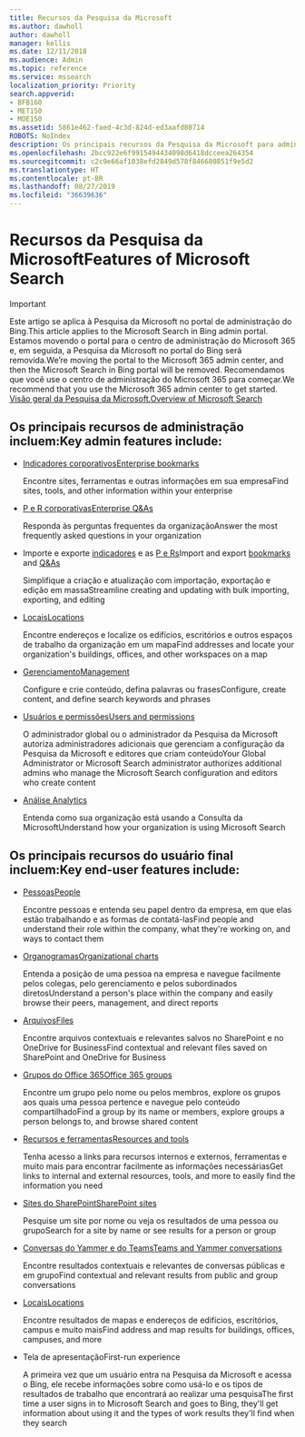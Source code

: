 ```yaml
---
title: Recursos da Pesquisa da Microsoft
ms.author: dawholl
author: dawholl
manager: kellis
ms.date: 12/11/2018
ms.audience: Admin
ms.topic: reference
ms.service: mssearch
localization_priority: Priority
search.appverid:
- BFB160
- MET150
- MOE150
ms.assetid: 5861e462-faed-4c3d-824d-ed3aafd80714
ROBOTS: NoIndex
description: Os principais recursos da Pesquisa da Microsoft para administradores e usuários finais incluem indicadores, perguntas e respostas e informações sobre gerenciamento e dados
ms.openlocfilehash: 2bcc922e6f9915494434098d6418dcceea264354
ms.sourcegitcommit: c2c9e66af1038efd2849d578f846680851f9e5d2
ms.translationtype: HT
ms.contentlocale: pt-BR
ms.lasthandoff: 08/27/2019
ms.locfileid: "36639636"
---
```

# <a name="features-of-microsoft-search"></a><span data-ttu-id="1ee54-103">Recursos da Pesquisa da Microsoft</span><span class="sxs-lookup"><span data-stu-id="1ee54-103">Features of Microsoft Search</span></span>

> [!IMPORTANT]
> <span data-ttu-id="1ee54-104">Este artigo se aplica à Pesquisa da Microsoft no portal de administração do Bing.</span><span class="sxs-lookup"><span data-stu-id="1ee54-104">This article applies to the Microsoft Search in Bing admin portal.</span></span> <span data-ttu-id="1ee54-105">Estamos movendo o portal para o centro de administração do Microsoft 365 e, em seguida, a Pesquisa da Microsoft no portal do Bing será removida.</span><span class="sxs-lookup"><span data-stu-id="1ee54-105">We’re moving the portal to the Microsoft 365 admin center, and then the Microsoft Search in Bing portal will be removed.</span></span> <span data-ttu-id="1ee54-106">Recomendamos que você use o centro de administração do Microsoft 365 para começar.</span><span class="sxs-lookup"><span data-stu-id="1ee54-106">We recommend that you use the Microsoft 365 admin center to get started.</span></span> [<span data-ttu-id="1ee54-107">Visão geral da Pesquisa da Microsoft.</span><span class="sxs-lookup"><span data-stu-id="1ee54-107">Overview of Microsoft Search</span></span>](overview-microsoft-search.md)

## <a name="key-admin-features-include"></a><span data-ttu-id="1ee54-108">Os principais recursos de administração incluem:</span><span class="sxs-lookup"><span data-stu-id="1ee54-108">Key admin features include:</span></span>

- [<span data-ttu-id="1ee54-109">Indicadores corporativos</span><span class="sxs-lookup"><span data-stu-id="1ee54-109">Enterprise bookmarks</span></span>](create-and-manage-bookmarks.md)
    
    <span data-ttu-id="1ee54-110">Encontre sites, ferramentas e outras informações em sua empresa</span><span class="sxs-lookup"><span data-stu-id="1ee54-110">Find sites, tools, and other information within your enterprise</span></span>
    
- [<span data-ttu-id="1ee54-111">P e R corporativas</span><span class="sxs-lookup"><span data-stu-id="1ee54-111">Enterprise Q&As</span></span>](create-and-manage-qas.md)
    
    <span data-ttu-id="1ee54-112">Responda às perguntas frequentes da organização</span><span class="sxs-lookup"><span data-stu-id="1ee54-112">Answer the most frequently asked questions in your organization</span></span>
    
- <span data-ttu-id="1ee54-113">Importe e exporte [indicadores](bulk-create-bookmarks.md) e as [P e Rs](bulk-create-qas.md)</span><span class="sxs-lookup"><span data-stu-id="1ee54-113">Import and export [bookmarks](bulk-create-bookmarks.md) and [Q&As](bulk-create-qas.md)</span></span>
    
    <span data-ttu-id="1ee54-114">Simplifique a criação e atualização com importação, exportação e edição em massa</span><span class="sxs-lookup"><span data-stu-id="1ee54-114">Streamline creating and updating with bulk importing, exporting, and editing</span></span>

- [<span data-ttu-id="1ee54-115">Locais</span><span class="sxs-lookup"><span data-stu-id="1ee54-115">Locations</span></span>](locations.md)
    
    <span data-ttu-id="1ee54-116">Encontre endereços e localize os edifícios, escritórios e outros espaços de trabalho da organização em um mapa</span><span class="sxs-lookup"><span data-stu-id="1ee54-116">Find addresses and locate your organization's buildings, offices, and other workspaces on a map</span></span>
    
- [<span data-ttu-id="1ee54-117">Gerenciamento</span><span class="sxs-lookup"><span data-stu-id="1ee54-117">Management</span></span>](set-up-microsoft-search.md)
    
    <span data-ttu-id="1ee54-118">Configure e crie conteúdo, defina palavras ou frases</span><span class="sxs-lookup"><span data-stu-id="1ee54-118">Configure, create content, and define search keywords and phrases</span></span>
    
- [<span data-ttu-id="1ee54-119">Usuários e permissões</span><span class="sxs-lookup"><span data-stu-id="1ee54-119">Users and permissions</span></span>](add-users.md)
    
    <span data-ttu-id="1ee54-120">O administrador global ou o administrador da Pesquisa da Microsoft autoriza administradores adicionais que gerenciam a configuração da Pesquisa da Microsoft e editores que criam conteúdo</span><span class="sxs-lookup"><span data-stu-id="1ee54-120">Your Global Administrator or Microsoft Search administrator authorizes additional admins who manage the Microsoft Search configuration and editors who create content</span></span>
    
- [<span data-ttu-id="1ee54-121">Análise </span><span class="sxs-lookup"><span data-stu-id="1ee54-121">Analytics </span></span>](get-insights.md) 
    
    <span data-ttu-id="1ee54-122">Entenda como sua organização está usando a Consulta da Microsoft</span><span class="sxs-lookup"><span data-stu-id="1ee54-122">Understand how your organization is using Microsoft Search</span></span> 
    
## <a name="key-end-user-features-include"></a><span data-ttu-id="1ee54-123">Os principais recursos do usuário final incluem:</span><span class="sxs-lookup"><span data-stu-id="1ee54-123">Key end-user features include:</span></span>

- [<span data-ttu-id="1ee54-124">Pessoas</span><span class="sxs-lookup"><span data-stu-id="1ee54-124">People</span></span>](use/find-people-and-groups.md)
    
    <span data-ttu-id="1ee54-125">Encontre pessoas e entenda seu papel dentro da empresa, em que elas estão trabalhando e as formas de contatá-las</span><span class="sxs-lookup"><span data-stu-id="1ee54-125">Find people and understand their role within the company, what they're working on, and ways to contact them</span></span>
    
- [<span data-ttu-id="1ee54-126">Organogramas</span><span class="sxs-lookup"><span data-stu-id="1ee54-126">Organizational charts</span></span>](use/find-people-and-groups.md)
    
    <span data-ttu-id="1ee54-127">Entenda a posição de uma pessoa na empresa e navegue facilmente pelos colegas, pelo gerenciamento e pelos subordinados diretos</span><span class="sxs-lookup"><span data-stu-id="1ee54-127">Understand a person's place within the company and easily browse their peers, management, and direct reports</span></span>
    
- [<span data-ttu-id="1ee54-128">Arquivos</span><span class="sxs-lookup"><span data-stu-id="1ee54-128">Files</span></span>](use/find-files.md)
    
    <span data-ttu-id="1ee54-129">Encontre arquivos contextuais e relevantes salvos no SharePoint e no OneDrive for Business</span><span class="sxs-lookup"><span data-stu-id="1ee54-129">Find contextual and relevant files saved on SharePoint and OneDrive for Business</span></span>
    
- [<span data-ttu-id="1ee54-130">Grupos do Office 365</span><span class="sxs-lookup"><span data-stu-id="1ee54-130">Office 365 groups</span></span>](use/find-people-and-groups.md)
    
    <span data-ttu-id="1ee54-131">Encontre um grupo pelo nome ou pelos membros, explore os grupos aos quais uma pessoa pertence e navegue pelo conteúdo compartilhado</span><span class="sxs-lookup"><span data-stu-id="1ee54-131">Find a group by its name or members, explore groups a person belongs to, and browse shared content</span></span>
    
- [<span data-ttu-id="1ee54-132">Recursos e ferramentas</span><span class="sxs-lookup"><span data-stu-id="1ee54-132">Resources and tools</span></span>](use/find-resources-tools-and-more.md)
    
    <span data-ttu-id="1ee54-133">Tenha acesso a links para recursos internos e externos, ferramentas e muito mais para encontrar facilmente as informações necessárias</span><span class="sxs-lookup"><span data-stu-id="1ee54-133">Get links to internal and external resources, tools, and more to easily find the information you need</span></span>
    
- [<span data-ttu-id="1ee54-134">Sites do SharePoint</span><span class="sxs-lookup"><span data-stu-id="1ee54-134">SharePoint sites</span></span>](use/find-sharepoint-sites.md)
    
    <span data-ttu-id="1ee54-135">Pesquise um site por nome ou veja os resultados de uma pessoa ou grupo</span><span class="sxs-lookup"><span data-stu-id="1ee54-135">Search for a site by name or see results for a person or group</span></span>
    
- [<span data-ttu-id="1ee54-136">Conversas do Yammer e do Teams</span><span class="sxs-lookup"><span data-stu-id="1ee54-136">Teams and Yammer conversations</span></span>](use/find-conversations.md)
    
    <span data-ttu-id="1ee54-137">Encontre resultados contextuais e relevantes de conversas públicas e em grupo</span><span class="sxs-lookup"><span data-stu-id="1ee54-137">Find contextual and relevant results from public and group conversations</span></span>

- [<span data-ttu-id="1ee54-138">Locais</span><span class="sxs-lookup"><span data-stu-id="1ee54-138">Locations</span></span>](use/find-locations.md)
    
    <span data-ttu-id="1ee54-139">Encontre resultados de mapas e endereços de edifícios, escritórios, campus e muito mais</span><span class="sxs-lookup"><span data-stu-id="1ee54-139">Find address and map results for buildings, offices, campuses, and more</span></span>
    
- <span data-ttu-id="1ee54-140">Tela de apresentação</span><span class="sxs-lookup"><span data-stu-id="1ee54-140">First-run experience</span></span>
    
    <span data-ttu-id="1ee54-141">A primeira vez que um usuário entra na Pesquisa da Microsoft e acessa o Bing, ele recebe informações sobre como usá-lo e os tipos de resultados de trabalho que encontrará ao realizar uma pesquisa</span><span class="sxs-lookup"><span data-stu-id="1ee54-141">The first time a user signs in to Microsoft Search and goes to Bing, they'll get information about using it and the types of work results they'll find when they search</span></span>